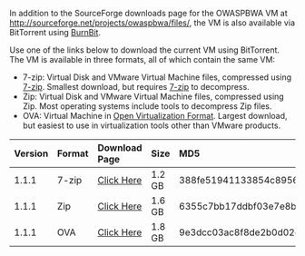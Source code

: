 In addition to the SourceForge downloads page for the OWASPBWA VM at http://sourceforge.net/projects/owaspbwa/files/, the VM is also available via BitTorrent using [BurnBit](http://burnbit.com).

Use one of the links below to download the current VM using BitTorrent.  The VM is available in three formats, all of which contain the same VM:

  * 7-zip: Virtual Disk and VMware Virtual Machine files, compressed using [7-zip](http://www.7-zip.org/).  Smallest download, but requires [7-zip](http://www.7-zip.org/) to decompress.
  * Zip: Virtual Disk and VMware Virtual Machine files, compressed using Zip. Most operating systems include tools to decompress Zip files.
  * OVA: Virtual Machine in [Open Virtualization Format](http://en.wikipedia.org/wiki/Open_Virtualization_Format).  Largest download, but easiest to use in virtualization tools other than VMware products.

| Version | Format | Download Page | Size | MD5 |
|:--------|:-------|:--------------|:-----|:----|
| 1.1.1 | 7-zip| [Click Here](http://burnbit.com/torrent/259256/OWASP_Broken_Web_Apps_VM_1_1_1_7z) | 1.2 GB | 388fe51941133854c895661c7493126c |
| 1.1.1 | Zip | [Click Here](http://burnbit.com/torrent/259254/OWASP_Broken_Web_Apps_VM_1_1_1_zip) | 1.6 GB | 6355c7bb17ddbf03e7e8b7b36ed3124c |
| 1.1.1 | OVA | [Click Here](http://burnbit.com/torrent/259255/OWASP_Broken_Web_Apps_VM_1_1_1_ova) | 1.8 GB | 9e3dcc03ac8f8de2b0d02d3b8e68fd56 |